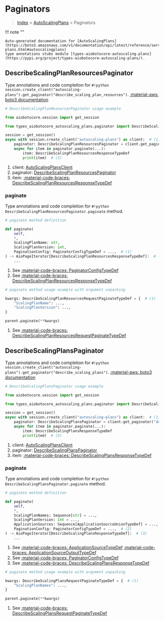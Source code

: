 # Paginators

> [Index](../README.md) > [AutoScalingPlans](./README.md) > Paginators

!!! note ""

    Auto-generated documentation for [AutoScalingPlans](https://boto3.amazonaws.com/v1/documentation/api/latest/reference/services/autoscaling-plans.html#autoscalingplans)
    type annotations stubs module [types-aiobotocore-autoscaling-plans](https://pypi.org/project/types-aiobotocore-autoscaling-plans/).

## DescribeScalingPlanResourcesPaginator

Type annotations and code completion for `#!python session.create_client("autoscaling-plans").get_paginator("describe_scaling_plan_resources")`.
[:material-aws: boto3 documentation](https://boto3.amazonaws.com/v1/documentation/api/latest/reference/services/autoscaling-plans/paginator/DescribeScalingPlanResources.html#AutoScalingPlans.Paginator.DescribeScalingPlanResources)

```python
# DescribeScalingPlanResourcesPaginator usage example

from aiobotocore.session import get_session

from types_aiobotocore_autoscaling_plans.paginator import DescribeScalingPlanResourcesPaginator

session = get_session()
async with session.create_client("autoscaling-plans") as client:  # (1)
    paginator: DescribeScalingPlanResourcesPaginator = client.get_paginator("describe_scaling_plan_resources")  # (2)
    async for item in paginator.paginate(...):
        item: DescribeScalingPlanResourcesResponseTypeDef
        print(item)  # (3)
```

1. client: [AutoScalingPlansClient](./client.md)
2. paginator: [DescribeScalingPlanResourcesPaginator](./paginators.md#describescalingplanresourcespaginator)
3. item: [:material-code-braces: DescribeScalingPlanResourcesResponseTypeDef](./type_defs.md#describescalingplanresourcesresponsetypedef) 


### paginate

Type annotations and code completion for `#!python DescribeScalingPlanResourcesPaginator.paginate` method.

```python
# paginate method definition

def paginate(
    self,
    *,
    ScalingPlanName: str,
    ScalingPlanVersion: int,
    PaginationConfig: PaginatorConfigTypeDef = ...,  # (1)
) -> AioPageIterator[DescribeScalingPlanResourcesResponseTypeDef]:  # (2)
    ...
```

1. See [:material-code-braces: PaginatorConfigTypeDef](./type_defs.md#paginatorconfigtypedef) 
2. See [:material-code-braces: DescribeScalingPlanResourcesResponseTypeDef](./type_defs.md#describescalingplanresourcesresponsetypedef) 


```python
# paginate method usage example with argument unpacking

kwargs: DescribeScalingPlanResourcesRequestPaginateTypeDef = {  # (1)
    "ScalingPlanName": ...,
    "ScalingPlanVersion": ...,
}

parent.paginate(**kwargs)
```

1. See [:material-code-braces: DescribeScalingPlanResourcesRequestPaginateTypeDef](./type_defs.md#describescalingplanresourcesrequestpaginatetypedef) 
## DescribeScalingPlansPaginator

Type annotations and code completion for `#!python session.create_client("autoscaling-plans").get_paginator("describe_scaling_plans")`.
[:material-aws: boto3 documentation](https://boto3.amazonaws.com/v1/documentation/api/latest/reference/services/autoscaling-plans/paginator/DescribeScalingPlans.html#AutoScalingPlans.Paginator.DescribeScalingPlans)

```python
# DescribeScalingPlansPaginator usage example

from aiobotocore.session import get_session

from types_aiobotocore_autoscaling_plans.paginator import DescribeScalingPlansPaginator

session = get_session()
async with session.create_client("autoscaling-plans") as client:  # (1)
    paginator: DescribeScalingPlansPaginator = client.get_paginator("describe_scaling_plans")  # (2)
    async for item in paginator.paginate(...):
        item: DescribeScalingPlansResponseTypeDef
        print(item)  # (3)
```

1. client: [AutoScalingPlansClient](./client.md)
2. paginator: [DescribeScalingPlansPaginator](./paginators.md#describescalingplanspaginator)
3. item: [:material-code-braces: DescribeScalingPlansResponseTypeDef](./type_defs.md#describescalingplansresponsetypedef) 


### paginate

Type annotations and code completion for `#!python DescribeScalingPlansPaginator.paginate` method.

```python
# paginate method definition

def paginate(
    self,
    *,
    ScalingPlanNames: Sequence[str] = ...,
    ScalingPlanVersion: int = ...,
    ApplicationSources: Sequence[ApplicationSourceUnionTypeDef] = ...,  # (1)
    PaginationConfig: PaginatorConfigTypeDef = ...,  # (2)
) -> AioPageIterator[DescribeScalingPlansResponseTypeDef]:  # (3)
    ...
```

1. See [:material-code-braces: ApplicationSourceTypeDef](./type_defs.md#applicationsourcetypedef) [:material-code-braces: ApplicationSourceOutputTypeDef](./type_defs.md#applicationsourceoutputtypedef) 
2. See [:material-code-braces: PaginatorConfigTypeDef](./type_defs.md#paginatorconfigtypedef) 
3. See [:material-code-braces: DescribeScalingPlansResponseTypeDef](./type_defs.md#describescalingplansresponsetypedef) 


```python
# paginate method usage example with argument unpacking

kwargs: DescribeScalingPlansRequestPaginateTypeDef = {  # (1)
    "ScalingPlanNames": ...,
}

parent.paginate(**kwargs)
```

1. See [:material-code-braces: DescribeScalingPlansRequestPaginateTypeDef](./type_defs.md#describescalingplansrequestpaginatetypedef) 
